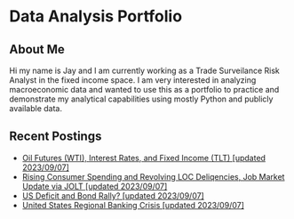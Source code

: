 # Data Analysis Portfolio
## About Me
Hi my name is Jay and I am currently working as a Trade Surveilance Risk Analyst in the fixed income space. 
I am very interested in analyzing macroeconomic data and wanted to use this as a portfolio to practice and demonstrate my analytical capabilities using mostly Python and publicly available data.

## Recent Postings
- [Oil Futures (WTI), Interest Rates, and Fixed Income (TLT) [updated 2023/09/07]](https://github.com/ki14jaeh/Data-Analysis-Portfolio/tree/main/20230907)
- [Rising Consumer Spending and Revolving LOC Deliqencies, Job Market Update via JOLT [updated 2023/09/07]](https://github.com/ki14jaeh/Data-Analysis-Portfolio/tree/main/20230906)
- [US Deficit and Bond Rally? [updated 2023/09/07]](https://github.com/ki14jaeh/Data-Analysis-Portfolio/blob/main/20230715/README)
- [United States Regional Banking Crisis [updated 2023/09/07]](https://github.com/ki14jaeh/Data-Analysis-Portfolio/blob/main/20220201/README.md)
